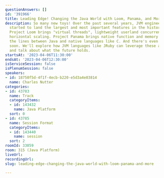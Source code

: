 ```yaml
---
questionAnswers: []
id: '391966'
title: Leading Edge! Changing the Java World with Loom, Panama, and More
description: So many new toys! Over the past several years, JVM engineers have quietly
  started to land the largest and most important features in the history of Java.
  Project Loom brings "virtual threads", lightweight userland concurrency and massive
  horizontal scaling. Project Panama brings native function and memory support, blurring
  the lines between Java and native languages like C. And there's even more coming
  soon. We'll explore how JVM languages like JRuby can leverage these and other features,
  and talk about what the future holds.
startsAt: '2023-04-06T11:30:00'
endsAt: '2023-04-06T12:30:00'
isServiceSession: false
isPlenumSession: false
speakers:
- id: 18750f5d-4f1f-4ecb-b220-e5d3a4e03814
  name: Charles Nutter
categories:
- id: 43783
  name: Track
  categoryItems:
  - id: 143432
    name: Java Platform
  sort: 0
- id: 43785
  name: Session Format
  categoryItems:
  - id: 143440
    name: session
  sort: 2
roomId: 33059
room: 315 (Java Platform)
liveUrl: 
recordingUrl: 
slug: leading-edge-changing-the-java-world-with-loom-panama-and-more

---
```

